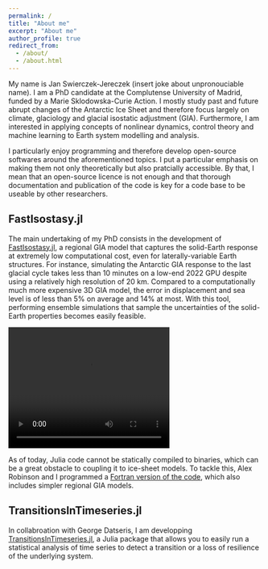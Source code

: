 ```yaml
---
permalink: /
title: "About me"
excerpt: "About me"
author_profile: true
redirect_from:
  - /about/
  - /about.html
---
```


My name is Jan Swierczek-Jereczek (insert joke about unpronouciable name). I am a PhD candidate at the Complutense University of Madrid, funded by a Marie Sklodowska-Curie Action. I mostly study past and future abrupt changes of the Antarctic Ice Sheet and therefore focus largely on climate, glaciology and glacial isostatic adjustment (GIA). Furthermore, I am interested in applying concepts of nonlinear dynamics, control theory and machine learning to Earth system modelling and analysis.

I particularly enjoy programming and therefore develop open-source softwares around the aforementioned topics. I put a particular emphasis on making them not only theoretically but also pratcially accessible. By that, I mean that an open-source licence is not enough and that thorough documentation and publication of the code is key for a code base to be useable by other researchers.

## FastIsostasy.jl

The main undertaking of my PhD consists in the development of [FastIsostasy.jl](https://github.com/JanJereczek/FastIsostasy.jl), a regional GIA model that captures the solid-Earth response at extremely low computational cost, even for laterally-variable Earth structures. For instance, simulating the Antarctic GIA response to the last glacial cycle takes less than 10 minutes on a low-end 2022 GPU despite using a relatively high resolution of 20 km. Compared to a computationally much more expensive 3D GIA model, the error in displacement and sea level is of less than 5% on average and 14% at most. With this tool, performing ensemble simulations that sample the uncertainties of the solid-Earth properties becomes easily feasible.

<video width="320" height="240" controls>
  <source src="videos/transect_shelves_thwaitesamery.mp4" type="video/mp4">
</video>

<!-- https://media.githubusercontent.com/media/JanJereczek/janjereczek.github.io/master/videos/transect_shelves_thwaitesamery.mp4 -->

As of today, Julia code cannot be statically compiled to binaries, which can be a great obstacle to coupling it to ice-sheet models. To tackle this, Alex Robinson and I programmed a [Fortran version of the code](https://github.com/palma-ice/isostasy), which also includes simpler regional GIA models.

## TransitionsInTimeseries.jl

In collabroation with George Datseris, I am developping [TransitionsInTimeseries.jl](https://github.com/JuliaDynamics/TransitionsInTimeseries.jl), a Julia package that allows you to easily run a statistical analysis of time series to detect a transition or a loss of resilience of the underlying system.

<!-- 
## Making a positive change in science

Science has historically been the playground of a priviliged demographic, to say the least. This is not only yet another pernicious expression of violence but also a big obstacle to science itself. The lack of diversity has led to truly insane theories, like craniometry. On the other hand, sound theories often served brutal purposes and geoscience was, in the first place, largely motivated by the extractivism of the colonial powers. Academics tend to cherish factual formulations and here goes mine: this is outright shit and needs to be changed. I hope to contribute to an inclusive, kind and therefore strong way of doing science.

## Strengthening the future of public science

Currently, a lot of faith is placed in the hand of private companies as drivers of the scientifical and technical progress. This results, for instance, in tax advantages that are usually motivated by the competition between countries in a global world. In essence, this is public funding given away without setting basic requirements like accountability, accessibility and democratic decision process. Public education and research remains the only way of making science ethical and transparent. As a matter of fact, it funds my daily work, which consist in publishing open-source (geo-)scientific software and open-access articles summarising the results obtained with my collaborators.

## Some examples of my work

### Glacial isostatic adjustment of Antarctica over the last glacial cycle
 -->
